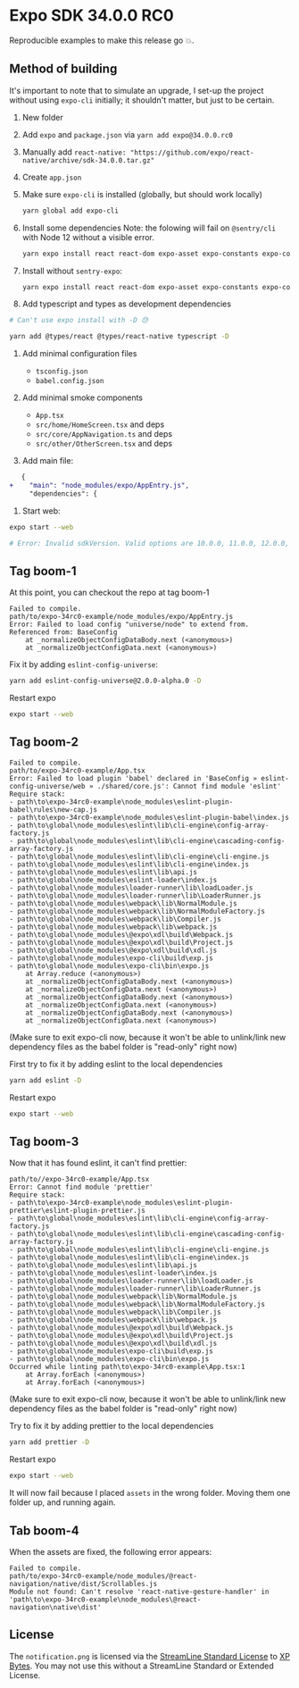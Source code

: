 # Expo SDK 34.0.0 RC0

Reproducible examples to make this release go 💥.

## Method of building

It's important to note that to simulate an upgrade, I set-up the project without using `expo-cli` initially; it shouldn't matter, but just to be certain.

1. New folder
1. Add `expo` and `package.json` via `yarn add expo@34.0.0.rc0`
1. Manually add `react-native: "https://github.com/expo/react-native/archive/sdk-34.0.0.tar.gz"`
1. Create `app.json`
1. Make sure `expo-cli` is installed (globally, but should work locally)

    ```bash
    yarn global add expo-cli
    ```

1. Install some dependencies
Note: the folowing will fail on `@sentry/cli` with Node 12 without a visible error.

    ```bash
    yarn expo install react react-dom expo-asset expo-constants expo-core expo-location expo-permissions expo-secure-store @expo/vector-icons react-native-screens react-native-paper react-native-device-info sentry-expo
    ```

1. Install without `sentry-expo`:

    ```bash
    yarn expo install react react-dom expo-asset expo-constants expo-core expo-location expo-permissions expo-secure-store @expo/vector-icons react-native-screens react-native-paper react-native-device-info
    ```

1. Add typescript and types as development dependencies

```bash
# Can't use expo install with -D 😓

yarn add @types/react @types/react-native typescript -D
```

1. Add minimal configuration files
   - `tsconfig.json`
   - `babel.config.json`

1. Add minimal smoke components
   - `App.tsx`
   - `src/home/HomeScreen.tsx` and deps
   - `src/core/AppNavigation.ts` and deps
   - `src/other/OtherScreen.tsx` and deps

1. Add main file:

```diff
   {
+    "main": "node_modules/expo/AppEntry.js",
     "dependencies": {
```

1. Start web:

```bash
expo start --web

# Error: Invalid sdkVersion. Valid options are 10.0.0, 11.0.0, 12.0.0, 13.0.0, 14.0.0, 15.0.0, 16.0.0, 17.0.0, 18.0.0, 19.0.0, 20.0.0, 21.0.0, 22.0.0, 23.0.0, 24.0.0, 25.0.0, 26.0.0, 27.0.0, 28.0.0, 29.0.0, 30.0.0, 31.0.0, 32.0.0, 33.0.0, 7.0.0, 8.0.0, 9.0.0
```

## Tag boom-1

At this point, you can checkout the repo at tag boom-1

```text
Failed to compile.
path/to/expo-34rc0-example/node_modules/expo/AppEntry.js
Error: Failed to load config "universe/node" to extend from.
Referenced from: BaseConfig
    at _normalizeObjectConfigDataBody.next (<anonymous>)
    at _normalizeObjectConfigData.next (<anonymous>)
```

Fix it by adding `eslint-config-universe`:

```bash
yarn add eslint-config-universe@2.0.0-alpha.0 -D
```

Restart expo
```bash
expo start --web
```

## Tag boom-2

```text
Failed to compile.
path/to/expo-34rc0-example/App.tsx
Error: Failed to load plugin 'babel' declared in 'BaseConfig » eslint-config-universe/web » ./shared/core.js': Cannot find module 'eslint'
Require stack:
- path\to\expo-34rc0-example\node_modules\eslint-plugin-babel\rules\new-cap.js
- path\to\expo-34rc0-example\node_modules\eslint-plugin-babel\index.js
- path\to\global\node_modules\eslint\lib\cli-engine\config-array-factory.js
- path\to\global\node_modules\eslint\lib\cli-engine\cascading-config-array-factory.js
- path\to\global\node_modules\eslint\lib\cli-engine\cli-engine.js
- path\to\global\node_modules\eslint\lib\cli-engine\index.js
- path\to\global\node_modules\eslint\lib\api.js
- path\to\global\node_modules\eslint-loader\index.js
- path\to\global\node_modules\loader-runner\lib\loadLoader.js
- path\to\global\node_modules\loader-runner\lib\LoaderRunner.js
- path\to\global\node_modules\webpack\lib\NormalModule.js
- path\to\global\node_modules\webpack\lib\NormalModuleFactory.js
- path\to\global\node_modules\webpack\lib\Compiler.js
- path\to\global\node_modules\webpack\lib\webpack.js
- path\to\global\node_modules\@expo\xdl\build\Webpack.js
- path\to\global\node_modules\@expo\xdl\build\Project.js
- path\to\global\node_modules\@expo\xdl\build\xdl.js
- path\to\global\node_modules\expo-cli\build\exp.js
- path\to\global\node_modules\expo-cli\bin\expo.js
    at Array.reduce (<anonymous>)
    at _normalizeObjectConfigDataBody.next (<anonymous>)
    at _normalizeObjectConfigData.next (<anonymous>)
    at _normalizeObjectConfigDataBody.next (<anonymous>)
    at _normalizeObjectConfigData.next (<anonymous>)
    at _normalizeObjectConfigDataBody.next (<anonymous>)
    at _normalizeObjectConfigData.next (<anonymous>)
```

(Make sure to exit expo-cli now, because it won't be able to unlink/link new dependency files as the babel folder is "read-only" right now)

First try to fix it by adding eslint to the local dependencies

```bash
yarn add eslint -D
```

Restart expo
```bash
expo start --web
```

## Tag boom-3

Now that it has found eslint, it can't find prettier:

```text
path/to//expo-34rc0-example/App.tsx
Error: Cannot find module 'prettier'
Require stack:
- path\to\expo-34rc0-example\node_modules\eslint-plugin-prettier\eslint-plugin-prettier.js
- path\to\global\node_modules\eslint\lib\cli-engine\config-array-factory.js
- path\to\global\node_modules\eslint\lib\cli-engine\cascading-config-array-factory.js
- path\to\global\node_modules\eslint\lib\cli-engine\cli-engine.js
- path\to\global\node_modules\eslint\lib\cli-engine\index.js
- path\to\global\node_modules\eslint\lib\api.js
- path\to\global\node_modules\eslint-loader\index.js
- path\to\global\node_modules\loader-runner\lib\loadLoader.js
- path\to\global\node_modules\loader-runner\lib\LoaderRunner.js
- path\to\global\node_modules\webpack\lib\NormalModule.js
- path\to\global\node_modules\webpack\lib\NormalModuleFactory.js
- path\to\global\node_modules\webpack\lib\Compiler.js
- path\to\global\node_modules\webpack\lib\webpack.js
- path\to\global\node_modules\@expo\xdl\build\Webpack.js
- path\to\global\node_modules\@expo\xdl\build\Project.js
- path\to\global\node_modules\@expo\xdl\build\xdl.js
- path\to\global\node_modules\expo-cli\build\exp.js
- path\to\global\node_modules\expo-cli\bin\expo.js
Occurred while linting path\to\expo-34rc0-example\App.tsx:1
    at Array.forEach (<anonymous>)
    at Array.forEach (<anonymous>)
```

(Make sure to exit expo-cli now, because it won't be able to unlink/link new dependency files as the babel folder is "read-only" right now)

Try to fix it by adding prettier to the local dependencies

```bash
yarn add prettier -D
```

Restart expo
```bash
expo start --web
```

It will now fail because I placed `assets` in the wrong folder. Moving them one folder up, and running again.

## Tab boom-4

When the assets are fixed, the following error appears:

```text
Failed to compile.
path/to/expo-34rc0-example/node_modules/@react-navigation/native/dist/Scrollables.js
Module not found: Can't resolve 'react-native-gesture-handler' in 'path\to\expo-34rc0-example\node_modules\@react-navigation\native\dist'
```



## License

The `notification.png` is licensed via the [StreamLine Standard License](https://streamlineicons.com/ux/standard-license.html) to [XP Bytes](https://xpbytes.com). You may not use this without a StreamLine Standard or Extended License.
